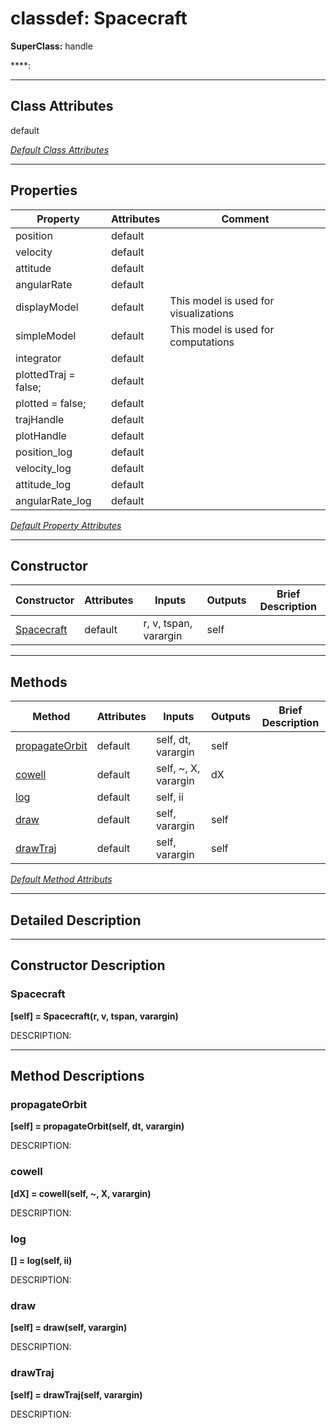 # classdef: Spacecraft

**SuperClass:** handle

****: 

 ***

## Class Attributes

default

[*Default Class Attributes*](https://www.mathworks.com/help/matlab/matlab_oop/class-attributes.html)

 ***

## Properties

| Property | Attributes  | Comment |
| -------- | ----------- | ------- |
| position | default |  |
| velocity | default |  |
| attitude | default |  |
| angularRate | default |  |
| displayModel | default | This model is used for visualizations |
| simpleModel | default | This model is used for computations |
| integrator | default |  |
| plottedTraj = false; | default |  |
| plotted = false; | default |  |
| trajHandle | default |  |
| plotHandle | default |  |
| position_log | default |  |
| velocity_log | default |  |
| attitude_log | default |  |
| angularRate_log | default |  |

[*Default Property Attributes*](https://www.mathworks.com/help/matlab/matlab_oop/property-attributes.html)

 ***

## Constructor

| Constructor | Attributes | Inputs | Outputs | Brief Description |
| ----------- | ---------- | ------ | ------- | ----------------- |
| [Spacecraft](#spacecraft) | default | r, v, tspan, varargin | self |  |


 ***

## Methods

| Method | Attributes | Inputs | Outputs | Brief Description |
| ------ | ---------- | ------ | ------- | ----------------- |
| [propagateOrbit](#propagateorbit) | default | self, dt, varargin | self |  |
| [cowell](#cowell) | default | self, ~, X, varargin | dX |  |
| [log](#log) | default | self, ii |  |  |
| [draw](#draw) | default | self, varargin | self |  |
| [drawTraj](#drawtraj) | default | self, varargin | self |  |


[*Default Method Attributs*](https://www.mathworks.com/help/matlab/matlab_oop/method-attributes.html)

 ***

## Detailed Description



 ***

## Constructor Description

### Spacecraft

**[self] = Spacecraft(r, v, tspan, varargin)**

DESCRIPTION: 

 ***

## Method Descriptions

### propagateOrbit

**[self] = propagateOrbit(self, dt, varargin)**

DESCRIPTION: 
### cowell

**[dX] = cowell(self, ~, X, varargin)**

DESCRIPTION: 
### log

**[] = log(self, ii)**

DESCRIPTION: 
### draw

**[self] = draw(self, varargin)**

DESCRIPTION: 
### drawTraj

**[self] = drawTraj(self, varargin)**

DESCRIPTION: 
